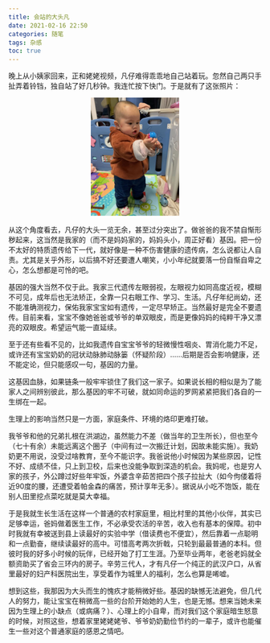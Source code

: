 ```yaml
---
title: 会站的大头凡
date: 2021-02-16 22:50
categories: 随笔
tags: 杂感
toc: true
---
```


晚上从小姨家回来，正和姥姥视频，凡仔难得乖乖地自己站着玩。忽然自己两只手扯弄着铃铛，独自站了好几秒钟。我连忙按下快门。于是就有了这张照片：

<p style="text-align:center;"><img src="/images/会站的大头凡.jpg" style="width:35%" title="会站的大头凡" alt="会站的大头凡"/></p>


从这个角度看去，凡仔的大头一览无余，甚至过分突出了。做爸爸的我不禁自惭形秽起来，这当然是我家的（而不是妈妈家的，妈妈头小，周正好看）基因。把一份不太好的特质遗传给下一代，就好像是一种不伤害健康的遗传病，怎么说都让人自责。尤其是关乎外形，以后搞不好还要遭人嘲笑，小小年纪就要落一份自惭自卑之心，怎么想都是可怜的吧。

基因的强大当然不仅于此。我家三代遗传左眼弱视，左眼视力如同高度近视，模糊不可见，成年后也无法矫正，全靠一只右眼工作、学习、生活。凡仔年纪尚幼，还不能准确测视力，保佑我家宝宝如有遗传，一定尽早矫正。当然最好是完全不要遗传。目前来看，宝宝不像她爸爸或爷爷的单双眼皮，而是更像妈妈的纯粹干净又漂亮的双眼皮。希望运气能一直延续。

至于还有些看不见的，比如我遗传自宝宝爷爷的轻微慢性咽炎、胃消化能力不足，或许还有宝宝奶奶的冠状动脉肺动脉篓（怀疑阶段）……后期是否会影响健康，还不能定论，但只能感叹一句，基因的力量。

这基因血脉，如果链条一般牢牢锁住了我们这一家子。如果说长相的相似是为了能家人之间辨别彼此，那么基因的牢不可破，就如同命运的罗网紧紧把我们各自的一生绑在一起。

生理上的影响当然只是一方面，家庭条件、环境的烙印更难打破。

我爷爷和他的兄弟扎根在洪湖边，虽然能力不差（做当年的卫生所长），但也至今（七十有余）未能远离这个圈子（中间有过一次搬迁计划，因故未能实施）。我奶奶更不用说，没受过啥教育，至今不能识字。我爸说他小时候因为某些原因，记性不好、成绩不佳，只上到卫校，后来也没能争取到深造的机会。我妈呢，也是穷人家的孩子，外公蹲过好些年牢饭，外婆含辛茹苦把四个孩子拉扯大（如今佝偻着将近90度的腰，还遭受着帕金森的痛苦，预计享年无多）。据说从小吃不饱饭，能在别人田里挖点菜吃就是莫大幸福。

于是我就生长生活在这样一个普通的农村家庭里，相比村里的其他小伙伴，其实已足够幸运，爸妈做着医生工作，不必承受农活的辛苦，收入也有基本的保障。初中时我就有幸被送到县上读最好的实验中学（借读费也不便宜），然后靠着一点聪明和一点勤奋，继续读最好的高中。可惜高考两次折戟，只轮到最最普通的本科。但彼时我的好多小时候的玩伴，已经开始了打工生涯。乃至毕业两年，老爸老妈就全额资助买了省会三环内的房子。辛劳三代人，才有凡仔一个纯正的武汉户口，从省里最好的妇产科医院出生，享受着作为城里人的福利，怎么也算是唏嘘。

想到这些，我那因为大头而生的愧疚才能稍微好些。基因的缺憾无法避免，但几代人的努力，能让宝宝在稍微高一些的台阶开始她的人生，也是无憾。想来当她未来因为生理上的小缺点（或病痛？）、心理上的小自卑，而对我们这个家庭暗生怒意的时候，对照这些，想着家里姥姥姥爷、爷爷奶奶勤俭节约的一辈子，或许也能催生一些对这个普通家庭的感恩之情吧。

